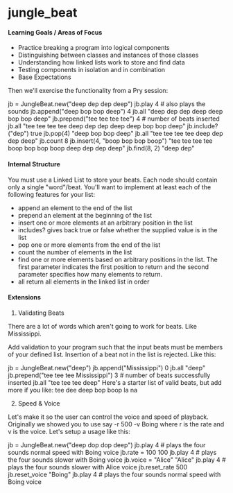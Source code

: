 # jungle_beat

#### Learning Goals / Areas of Focus

* Practice breaking a program into logical components
* Distinguishing between classes and instances of those classes
* Understanding how linked lists work to store and find data
* Testing components in isolation and in combination
* Base Expectations

Then we'll exercise the functionality from a Pry session:

jb = JungleBeat.new("deep dep dep deep")
jb.play
4 # also plays the sounds
jb.append("deep bop bop deep")
4
jb.all
"deep dep dep deep deep bop bop deep"
jb.prepend("tee tee tee tee")
4 # number of beats inserted
jb.all
"tee tee tee tee deep dep dep deep deep bop bop deep"
jb.include?("dep")
true
jb.pop(4)
"deep bop bop deep"
jb.all
"tee tee tee tee deep dep dep deep"
jb.count
8
jb.insert(4, "boop bop bop boop")
"tee tee tee tee boop bop bop boop deep dep dep deep"
jb.find(8, 2)
"deep dep"

#### Internal Structure

You must use a Linked List to store your beats. Each node should contain only a single "word"/beat. You'll want to implement at least each of the following features for your list:

* append an element to the end of the list
* prepend an element at the beginning of the list
* insert one or more elements at an arbitrary position in the list
* includes? gives back true or false whether the supplied value is in the list
* pop one or more elements from the end of the list
* count the number of elements in the list
* find one or more elements based on arbitrary positions in the list. The first parameter indicates the first   position to return and the second parameter specifies how many elements to return.
* all return all elements in the linked list in order
 

#### Extensions

1. Validating Beats

There are a lot of words which aren't going to work for beats. Like Mississippi.

Add validation to your program such that the input beats must be members of your defined list. Insertion of a beat not in the list is rejected. Like this:

jb = JungleBeat.new("deep")
jb.append("Mississippi")
0
jb.all
"deep"
jb.prepend("tee tee tee Mississippi")
3 # number of beats successfully inserted
jb.all
"tee tee tee deep"
Here's a starter list of valid beats, but add more if you like:
tee dee deep bop boop la na


2. Speed & Voice

Let's make it so the user can control the voice and speed of playback. Originally we showed you to use say -r 500 -v Boing where r is the rate and v is the voice. Let's setup a usage like this:

jb = JungleBeat.new("deep dop dop deep")
jb.play
4 # plays the four sounds normal speed with Boing voice
jb.rate = 100
100
jb.play
4 # plays the four sounds slower with Boing voice
jb.voice = "Alice"
"Alice"
jb.play
4 # plays the four sounds slower with Alice voice
jb.reset_rate
500
jb.reset_voice
"Boing"
jb.play
4 # plays the four sounds normal speed with Boing voice

